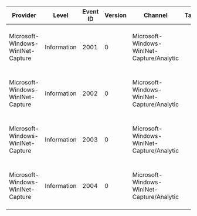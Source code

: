 Provider                           |  Level        |  Event ID  |  Version  |  Channel                                     |  Task  |  Opcode  |  Keyword  |  Message
-----------------------------------|---------------|------------|-----------|----------------------------------------------|--------|----------|-----------|----------------------------------------------
Microsoft-Windows-WinINet-Capture  |  Information  |  2001      |  0        |  Microsoft-Windows-WinINet-Capture/Analytic  |        |          |           |  The WinINet request header buffer captured
Microsoft-Windows-WinINet-Capture  |  Information  |  2002      |  0        |  Microsoft-Windows-WinINet-Capture/Analytic  |        |          |           |  The WinINet request payload buffer captured
Microsoft-Windows-WinINet-Capture  |  Information  |  2003      |  0        |  Microsoft-Windows-WinINet-Capture/Analytic  |        |          |           |  The WinINet response header buffer captured
Microsoft-Windows-WinINet-Capture  |  Information  |  2004      |  0        |  Microsoft-Windows-WinINet-Capture/Analytic  |        |          |           |  The WinINet response payload buffer captured